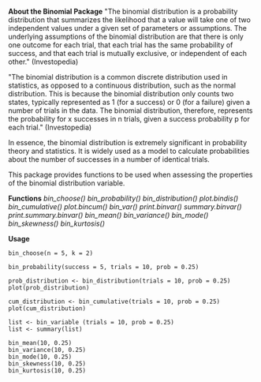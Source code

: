 **About the Binomial Package**
"The binomial distribution is a probability distribution that summarizes the likelihood that a value will take one of two independent values under a given set of parameters or assumptions. The underlying assumptions of the binomial distribution are that there is only one outcome for each trial, that each trial has the same probability of success, and that each trial is mutually exclusive, or independent of each other." (Investopedia)


"The binomial distribution is a common discrete distribution used in statistics, as opposed to a continuous distribution, such as the normal distribution. This is because the binomial distribution only counts two states, typically represented as 1 (for a success) or 0 (for a failure) given a number of trials in the data. The binomial distribution, therefore, represents the probability for x successes in n trials, given a success probability p for each trial." (Investopedia)

In essence, the binomial distribution is extremely significant in probability theory and statistics. It is widely used as a model to calculate probabilities about the number of successes in a number of identical trials.

This package provides functions to be used when assessing the properties of the binomial distribution variable. 

**Functions**
*bin_choose()*
*bin_probability()*
*bin_distribution()*
*plot.bindis()*
*bin_cumulative()*
*plot.bincum()*
*bin_var()*
*print.binvar()*
*summary.binvar()*
*print.summary.binvar()*
*bin_mean()*
*bin_variance()*
*bin_mode()*
*bin_skewness()*
*bin_kurtosis()*

**Usage**

```{r}
bin_choose(n = 5, k = 2)

bin_probability(success = 5, trials = 10, prob = 0.25)

prob_distribution <- bin_distribution(trials = 10, prob = 0.25)
plot(prob_distribution)

cum_distribution <- bin_cumulative(trials = 10, prob = 0.25)
plot(cum_distribution)

list <- bin_variable (trials = 10, prob = 0.25)
list <- summary(list)

bin_mean(10, 0.25)
bin_variance(10, 0.25)
bin_mode(10, 0.25)
bin_skewness(10, 0.25)
bin_kurtosis(10, 0.25)
```



